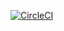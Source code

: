 [![CircleCI](https://circleci.com/gh/XYOracleNetwork/app-saverasheed-react.svg?style=svg&circle-token=9e54143830f02119fb9aa2844b625f65fda1a0ca)](https://circleci.com/gh/XYOracleNetwork/app-saverasheed-react)
